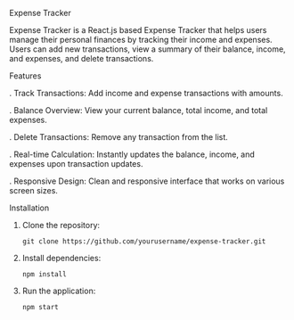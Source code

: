   Expense Tracker 

Expense Tracker  is a React.js based Expense Tracker that helps users manage their personal finances by tracking their income and expenses. Users can add new transactions, view a summary of their balance, income, and expenses, and delete transactions.

Features

. Track Transactions: Add income and expense transactions with amounts.

. Balance Overview: View your current balance, total income, and total expenses.

. Delete Transactions: Remove any transaction from the list.

. Real-time Calculation: Instantly updates the balance, income, and expenses upon transaction 
   updates.
   
.  Responsive Design: Clean and responsive interface that works on various screen sizes.

Installation
1. Clone the repository:

       git clone https://github.com/yourusername/expense-tracker.git
   

2. Install dependencies:

       npm install
   
3. Run the application:

       npm start

